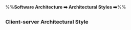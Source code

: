<link rel="stylesheet" href="{{baseUrl}}/css/textbook.css">

<div class="website-content">

%%**Software Architecture :arrow_right: Architectural Styles :arrow_right:**%%

### Client-server Architectural Style

<div id="main">

<include src="./what/topicPanel.md" />

</div>
</div>
